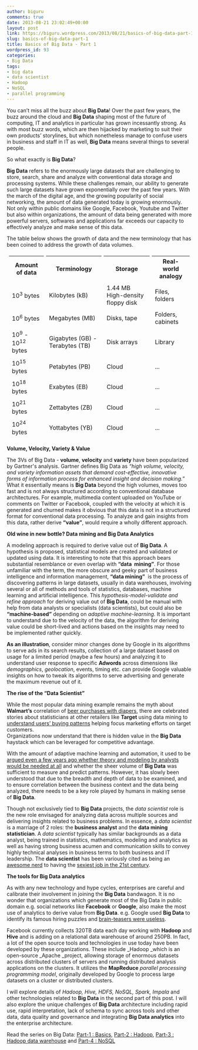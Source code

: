 ```yaml
---
author: biguru
comments: true
date: 2013-08-21 23:02:49+00:00
layout: post
link: https://biguru.wordpress.com/2013/08/21/basics-of-big-data-part-1/
slug: basics-of-big-data-part-1
title: Basics of Big Data - Part 1
wordpress_id: 93
categories:
- Big Data
tags:
- big data
- data scientist
- Hadoop
- NoSQL
- parallel programming
---
```


You can’t miss all the buzz about **Big Data**! Over the past few years, the buzz around the cloud and **Big Data** shaping most of the future of computing, IT and analytics in particular has grown incessantly strong. As with most buzz words, which are then hijacked by marketing to suit their own products’ storylines, but which nonetheless manage to confuse users in business and staff in IT as well, **Big Data** means several things to several people.


So what exactly is **Big Data**?

**Big Data** refers to the enormously large datasets that are challenging to store, search, share and analyze with conventional data storage and processing systems. While these challenges remain, our ability to generate such large datasets have grown exponentially over the past few years. With the march of the digital age, and the growing popularity of social networking, the amount of data generated today is growing enormously. Not only within public domains like Google, Facebook, Youtube and Twitter but also within organizations, the amount of data being generated with more powerful servers, softwares and applications far exceeds our capacity to effectively analyze and make sense of this data.

The table below shows the growth of data and the new terminology that has been coined to address the growth of data volumes.  

<table style="border-collapse: separate; border-spacing: 6px;">
<tr><th>Amount of data</th><th>Terminology</th><th>Storage</th><th>Real-world analogy</th></tr>
<tr><td>10<sup>3</sup> bytes</td><td>Kilobytes (kB)</td><td>1.44 MB High-density floppy disk</td><td>Files, folders</td></tr>
<tr><td>10<sup>6</sup> bytes</td><td>Megabytes (MB) </td><td>Disks, tape</td><td>Folders, cabinets</td></tr>
<tr><td>10<sup>9</sup> - 10<sup>12</sup> bytes</td><td>Gigabytes (GB) - Terabytes (TB)</td><td>Disk arrays</td><td>Library</td></tr>
<tr><td>10<sup>15</sup> bytes</td><td>Petabytes (PB)</td><td>Cloud</td><td>...</td></tr>
<tr><td>10<sup>18</sup> bytes</td><td>Exabytes (EB)</td><td>Cloud</td><td>...</td></tr>
<tr><td>10<sup>21</sup> bytes</td><td>Zettabytes (ZB)</td><td>Cloud</td><td>...</td></tr>
<tr><td>10<sup>24</sup> bytes</td><td>Yottabytes (YB)</td><td>Cloud</td><td>...</td></tr>
</table>

**Volume, Velocity, Variety & Value**


The 3Vs of Big Data - **volume**, **velocity** and **variety** have been popularized by Gartner's analysis. Gartner defines Big Data as _“high volume, velocity, and variety information assets that demand cost-effective, innovative forms of information process for enhanced insight and decision making.”_ What it essentially means is **Big Data** beyond the high volumes, moves too fast and is not always structured according to conventional database architectures. For example, multimedia content uploaded on YouTube or comments on Twitter or Facebook, coupled with the velocity at which it is generated and churned makes it obvious that this data is not in a structured format for conventional data processing. To analyze and gain insights from this data, rather derive **“value”**, would require a wholly different approach.  

**Old wine in new bottle? Data mining and Big Data Analytics**


A modeling approach is required to derive value out of **Big Data**. A hypothesis is proposed, statistical models are created and validated or updated using data. It is interesting to note that this approach bears substantial resemblance or even overlap with **“data  mining”**. For those unfamiliar with the term, the more obscure and geeky part of business intelligence and information management, **“data mining”**  is the process of discovering patterns in large datasets, usually in data warehouses, involving several or all of methods and tools of statistics, databases, machine learning and artificial intelligence. This _hypothesis-model-validate and refine approach_ for deriving value out of **Big Data**, could be manual with help from data analysts or specialists (data scientists), but could also be **“machine-based”** depending on _adaptive machine-learning_. It is important to understand due to the velocity of the data, the algorithm for deriving value could be short-lived and actions based on the insights may need to be implemented rather quickly.


**As an illustration**, consider minor changes done by Google in its algorithms to serve ads in its search results, collection of a large dataset based on usage for a limited period (maybe a few hours) and analyzing it to understand user response to specific **Adwords** across dimensions like _demographics_, _geolocation_, events, timing etc. can provide Google valuable insights on how to tweak its algorithms to serve advertising and generate the maximum revenue out of it.

**The rise of the “Data Scientist”**


While the most popular data mining example remains the myth about **Walmart’s** correlation of [beer purchases with diapers](http://www.dssresources.com/newsletters/66.php), there are celebrated stories about statisticians at other retailers like **Target** using data mining to [understand users’ buying patterns](http://www.nytimes.com/2012/02/19/magazine/shopping-habits.html?pagewanted=1&_r=1&hp) helping focus marketing efforts on target customers.  
Organizations now understand that there is hidden value in the **Big Data** haystack which can be leveraged for competitive advantage.  

With the amount of adaptive machine learning and automation, it used to be [argued even a few years ago whether theory and modeling by analysts would be needed at all](http://www.wired.com/science/discoveries/magazine/16-07/pb_theory) and whether the sheer volume of **Big Data** was sufficient to measure and predict patterns. However, it has slowly been understood that due to the breadth and depth of data to be examined, and to ensure correlation between the business context and the data being analyzed, there needs to be a key role played by humans in making sense of **Big Data**.  

Though not exclusively tied to **Big Data** projects, the _data scientist_ role is the new role envisaged for analyzing data across multiple sources and delivering insights related to business problems. In essence, a _data scientist_ is a marriage of 2 roles: the **business analyst** and the **data mining statistician**. A _data scientist_ typically has similar backgrounds as a data analyst, being trained in statistics, mathematics, modeling and analytics as well as having strong business acumen and communication skills to convey highly technical analyses in business terms to both business and IT leadership. The **data scientist** has been variously cited as being an [awesome nerd](http://www.thefinancialist.com/the-rise-of-the-awesome-nerd/) to having the [sexiest job in the 21st century](http://hbr.org/2012/10/data-scientist-the-sexiest-job-of-the-21st-century/).


**The tools for Big Data analytics**


As with any new technology and hype cycles, enterprises are careful and calibrate their involvement in joining the **Big Data** bandwagon. It is no wonder that organizations which generate most of the Big Data in public domain e.g. social networks like **Facebook** or **Google**, also make the most use of analytics to derive value from **Big Data**. e.g. Google used **Big Data** to identify its famous hiring puzzles and [brain-teasers were useless](http://mobile.nytimes.com/2013/06/20/business/in-head-hunting-big-data-may-not-be-such-a-big-deal.html).   

Facebook currently collects 320TB data each day working with **Hadoop** and **Hive** and is adding on a relational data warehouse of around 250PB. In fact, a lot of the open source tools and technologies in use today have been developed by these organizations. These include _Hadoop _which is an open-source _Apache _project, allowing storage of enormous datasets across distributed clusters of servers and running distributed analysis applications on the clusters. It utilizes the **MapReduce** _parallel processing programming model_, originally developed by Google to process large datasets on a cluster or distributed clusters.


I will explore details of _Hadoop, Hive, HDFS, NoSQL, Spark, Impala_ and other technologies related to **Big Data** in the second part of this post. I will also explore the unique challenges of **Big Data** architecture including rapid use, rapid interpretation, lack of schema to sync across tools and other data, data quality and governance and integrating **Big Data analytics** into the enterprise architecture.




Read the series on Big Data: [Part-1 : Basics](https://biguru.wordpress.com/2013/08/21/basics-of-big-data-part-1/), [Part-2 : Hadoop](https://biguru.wordpress.com/2014/04/13/basics-of-big-data-part-2-hadoop/), [Part-3 : Hadoop data warehouse](https://biguru.wordpress.com/2014/05/12/basics-of-big-data-building-a-hadoop-data-warehouse/) and [Part-4 : NoSQL](https://biguru.wordpress.com/2014/10/01/big-data-basics-part-4-nosql-and-newsql-explained/)
